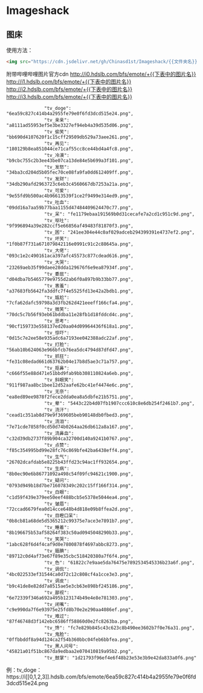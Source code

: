 # Imageshack
## 图床
使用方法：
```html
<img src="https://cdn.jsdelivr.net/gh/Chinasd1st/Imageshack/{{文件夹名}}/{{文件名}}"/>
```
附带哔哩哔哩图片官方cdn
http://i0.hdslb.com/bfs/emote/+{{下表中的图片名}}
http://i1.hdslb.com/bfs/emote/+{{下表中的图片名}}
http://i2.hdslb.com/bfs/emote/+{{下表中的图片名}}
http://i3.hdslb.com/bfs/emote/+{{下表中的图片名}}

                  "tv_doge": "6ea59c827c414b4a2955fe79e0f6fd3dcd515e24.png",
                  "tv_亲亲": "a8111ad55953ef5e3be3327ef94eb4a39d535d06.png",
                  "tv_偷笑": "bb690d4107620f1c15cff29509db529a73aee261.png",
                  "tv_再见": "180129b8ea851044ce71caf55cc8ce44bd4a4fc8.png",
                  "tv_冷漠": "b9cbc755c2b3ee43be07ca13de84e5b699a3f101.png",
                  "tv_发怒": "34ba3cd204d5b05fec70ce08fa9fa0dd612409ff.png",
                  "tv_发财": "34db290afd2963723c6eb3c4560667db7253a21a.png",
                  "tv_可爱": "9e55fd9b500ac4b96613539f1ce2f9499e314ed9.png",
                  "tv_吐血": "09dd16a7aa59b77baa1155d47484409624470c77.png",
                  "tv_呆": "fe1179ebaa191569b0d31cecafe7a2cd1c951c9d.png",
                  "tv_呕吐": "9f996894a39e282ccf5e66856af49483f81870f3.png",
                  "tv_困": "241ee304e44c0af029adceb294399391e4737ef2.png",
                  "tv_坏笑": "1f0b87f731a671079842116e0991c91c2c88645a.png",
                  "tv_大佬": "093c1e2c490161aca397afc45573c877cdead616.png",
                  "tv_大哭": "23269aeb35f99daee28dda129676f6e9ea87934f.png",
                  "tv_委屈": "d04dba7b5465779e9755d2ab6f0a897b9b33bb77.png",
                  "tv_害羞": "a37683fb5642fa3ddfc7f4e5525fd13e42a2bdb1.png",
                  "tv_尴尬": "7cfa62dafc59798a3d3fb262d421eeeff166cfa4.png",
                  "tv_微笑": "70dc5c7b56f93eb61bddba11e28fb1d18fddcd4c.png",
                  "tv_思考": "90cf159733e558137ed20aa04d09964436f618a1.png",
                  "tv_惊吓": "0d15c7e2ee58e935adc6a7193ee042388adc22af.png",
                  "tv_打脸": "56ab10b624063e966bfcb76ea5dc4794d87dfd47.png",
                  "tv_抓狂": "fe31c08edad661d63762b04e17b8d5ae3c71a757.png",
                  "tv_抠鼻": "c666f55e88d471e51bbd9fab9bb308110824a6eb.png",
                  "tv_斜眼笑": "911f987aa8bc1bee12d52aafe62bc41ef4474e6c.png",
                  "tv_无奈": "ea8ed89ee9878f2fece2dda0ea8a5dbfe21b5751.png",
                  "tv_晕": "5443c22b4d07fb1907ccc610c8e6db254f2461b7.png",
                  "tv_流汗": "cead1c351ab8d79e9f369605beb90148db0fbed3.png",
                  "tv_流泪": "7e71cde7858f0cd50d74b0264aa26db612a8a167.png",
                  "tv_流鼻血": "c32d39db2737f89b904ca32700d140a9241b0767.png",
                  "tv_点赞": "f85c354995bd99e28fc76c869bfe42ba6438eff4.png",
                  "tv_生气": "26702dcafdab5e8225b43ffd23c94ac1ff932654.png",
                  "tv_生病": "8b0ec90e6b86771092a498c54f09fc94621c1900.png",
                  "tv_疑问": "0793d949b18d7be716078349c202c15ff166f314.png",
                  "tv_白眼": "c1d59f439e379ee50eef488bcb5e5378e5044ea4.png",
                  "tv_皱眉": "72ccad6679fea0d14cce648b4d818e09b8ffea2d.png",
                  "tv_目瞪口呆": "0b8cb81a68de5d5365212c99375e7ace3e7891b7.png",
                  "tv_睡着": "8b196675b53af58264f383c50ad0945048290b33.png",
                  "tv_笑哭": "1abc628f6d4f4caf9d0e7800878f4697abbc8273.png",
                  "tv_腼腆": "89712c0d4af73e67f89e35cbc518420380a7f6f4.png",
                  "tv_色": "61822c7e9aae5da76475e7892534545336b23a6f.png",
                  "tv_调侃": "4bc022533ef31544ca0d72c12c808cf4a1cce3e3.png",
                  "tv_调皮": "b9c41de8e82dd7a8515ae5e3cb63e898bf245186.png",
                  "tv_鄙视": "6e72339f346a692a495b123174b49e4e8e781303.png",
                  "tv_闭嘴": "c9e990da7f6e93975e25fd8b70e2e290aa4086ef.png",
                  "tv_难过": "87f46748d3f142ebc6586ff58860d0e2fc8263ba.png",
                  "tv_馋": "fc7e829b845c43c623c8b490ee3602b7f0e76a31.png",
                  "tv_鬼脸": "0ffbbddf8a94d124ca2f54b360bbc04feb6bbfea.png",
                  "tv_黑人问号": "45821a01f51bc867da9edbaa2e070410819a95b2.png",
                  "tv_鼓掌": "1d21793f96ef4e6f48b23e53e3b9e42da833a0f6.png"
                  
例：tv_doge：https://i[[0,1,2,3]].hdslb.com/bfs/emote/6ea59c827c414b4a2955fe79e0f6fd3dcd515e24.png
